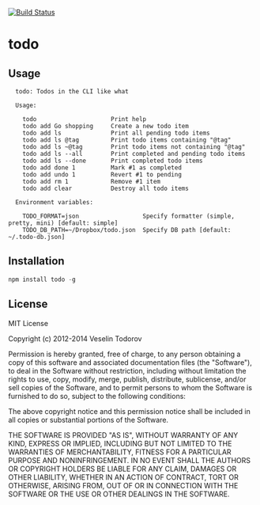 [![Build Status](https://secure.travis-ci.org/vesln/todo.png)](http://travis-ci.org/vesln/todo)

# todo

## Usage

```
  todo: Todos in the CLI like what

  Usage:

    todo                     Print help
    todo add Go shopping     Create a new todo item
    todo add ls              Print all pending todo items
    todo add ls @tag         Print todo items containing "@tag"
    todo add ls ~@tag        Print todo items not containing "@tag"
    todo add ls --all        Print completed and pending todo items
    todo add ls --done       Print completed todo items
    todo add done 1          Mark #1 as completed
    todo add undo 1          Revert #1 to pending
    todo add rm 1            Remove #1 item
    todo add clear           Destroy all todo items

  Environment variables:

    TODO_FORMAT=json                  Specify formatter (simple, pretty, mini) [default: simple]
    TODO_DB_PATH=~/Dropbox/todo.json  Specify DB path [default: ~/.todo-db.json]

```

## Installation

```js
npm install todo -g
```

## License

MIT License

Copyright (c) 2012-2014 Veselin Todorov

Permission is hereby granted, free of charge, to any person obtaining a copy of
this software and associated documentation files (the "Software"), to deal in
the Software without restriction, including without limitation the rights to
use, copy, modify, merge, publish, distribute, sublicense, and/or sell copies
of the Software, and to permit persons to whom the Software is furnished to do
so, subject to the following conditions:

The above copyright notice and this permission notice shall be included in all
copies or substantial portions of the Software.

THE SOFTWARE IS PROVIDED "AS IS", WITHOUT WARRANTY OF ANY KIND, EXPRESS OR
IMPLIED, INCLUDING BUT NOT LIMITED TO THE WARRANTIES OF MERCHANTABILITY,
FITNESS FOR A PARTICULAR PURPOSE AND NONINFRINGEMENT. IN NO EVENT SHALL THE
AUTHORS OR COPYRIGHT HOLDERS BE LIABLE FOR ANY CLAIM, DAMAGES OR OTHER
LIABILITY, WHETHER IN AN ACTION OF CONTRACT, TORT OR OTHERWISE, ARISING FROM,
OUT OF OR IN CONNECTION WITH THE SOFTWARE OR THE USE OR OTHER DEALINGS IN THE
SOFTWARE.
